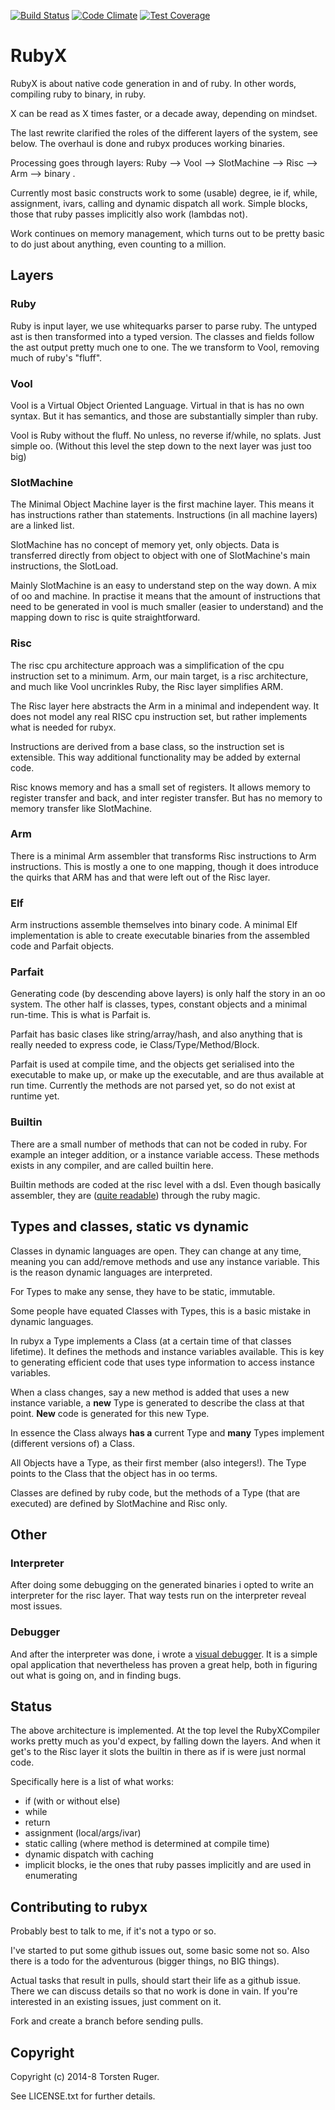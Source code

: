 [![Build Status](https://travis-ci.org/ruby-x/rubyx.svg?branch=master)](https://travis-ci.org/ruby-x/rubyx)
[![Code Climate](https://codeclimate.com/github/ruby-x/rubyx/badges/gpa.svg)](https://codeclimate.com/github/ruby-x/rubyx)
[![Test Coverage](https://codeclimate.com/github/ruby-x/rubyx/badges/coverage.svg)](https://codeclimate.com/github/ruby-x/rubyx)

# RubyX

RubyX is about native code generation in and of ruby.
In other words, compiling ruby to binary, in ruby.

X can be read as X times faster, or a decade away, depending on mindset.

The last rewrite clarified the roles of the different layers
of the system, see below. The overhaul is done and rubyx produces working binaries.

Processing goes through layers: Ruby --> Vool --> SlotMachine --> Risc --> Arm --> binary .

Currently most basic constructs work to some (usable) degree, ie if, while,
assignment, ivars, calling and dynamic dispatch all work. Simple blocks, those
that ruby passes implicitly also work (lambdas not).

Work continues on memory management, which turns out to be pretty basic to do just about
anything, even counting to a million.

## Layers

### Ruby

Ruby is input layer, we use whitequarks parser to parse ruby. The untyped ast is then
transformed into a typed version. The classes and fields follow the ast output pretty
much one to one. The we transform to Vool, removing much of ruby's "fluff".

### Vool

Vool is a Virtual Object Oriented Language. Virtual in that is has no own syntax. But
it has semantics, and those are substantially simpler than ruby.

Vool is Ruby without the fluff. No unless, no reverse if/while, no splats. Just simple
oo. (Without this level the step down to the next layer was just too big)


### SlotMachine

The Minimal Object Machine layer is the first machine layer. This means it has instructions
rather than statements. Instructions (in all machine layers) are a linked list.

SlotMachine has no concept of memory yet, only objects. Data is transferred directly from object
to object with one of SlotMachine's main instructions, the SlotLoad.

Mainly SlotMachine is an easy to understand step on the way down. A mix of oo and machine. In
practise it means that the amount of instructions that need to be generated in vool
is much smaller (easier to understand) and the mapping down to risc is quite straightforward.

### Risc

The risc cpu architecture approach was a simplification of the cpu instruction set to a
minimum. Arm, our main target, is a risc architecture, and much like Vool uncrinkles
Ruby, the Risc layer simplifies ARM.

The Risc layer here abstracts the Arm in a minimal and independent way. It does not model
any real RISC cpu instruction set, but rather implements what is needed for rubyx.

Instructions are derived from a base class, so the instruction set is extensible. This
way additional functionality may be added by external code.

Risc knows memory and has a small set of registers. It allows memory to register transfer
and back, and inter register transfer. But has no memory to memory transfer like SlotMachine.

### Arm

There is a minimal Arm assembler that transforms Risc instructions to Arm instructions.
This is mostly a one to one mapping, though it does introduce the quirks that ARM has
and that were left out of the Risc layer.

### Elf

Arm instructions assemble themselves into binary code. A minimal Elf implementation is
able to create executable binaries from the assembled code and Parfait objects.

### Parfait

Generating code (by descending above layers) is only half the story in an oo system.
The other half is classes, types, constant objects and a minimal run-time. This is
what is Parfait is.

Parfait has basic clases like string/array/hash, and also anything that is really needed
to express code, ie Class/Type/Method/Block.

Parfait is used at compile time, and the objects get serialised into the executable to
make up, or make up the executable, and are thus available at run time. Currently the
methods are not parsed yet, so do not exist at runtime yet.

### Builtin

There are a small number of methods that can not be coded in ruby. For example an
integer addition, or a instance variable access. These methods exists in any compiler,
and are called builtin here.

Builtin methods are coded at the risc level with a dsl. Even though basically assembler,
they are
([quite readable](https://github.com/ruby-x/rubyx/blob/2f07cc34f3f56c72d05c7d822f40fa6c15fd6a08/lib/risc/builtin/object.rb#L48))
through the ruby magic.

## Types and classes, static vs dynamic

Classes in dynamic languages are open. They can change at any time, meaning you can
add/remove methods and use any instance variable. This is the reason dynamic
languages are interpreted.

For Types to make any sense, they have to be static, immutable.

Some people have equated Classes with Types, this is a basic mistake in dynamic languages.

In rubyx a Type implements a Class (at a certain time of that classes lifetime). It
defines the methods and instance variables available. This is key to generating
efficient code that uses type information to access instance variables.

When a class changes, say a new method is added that uses a new instance variable, a
**new** Type is generated to describe the class at that point. **New** code is generated
for this new Type.

In essence the Class always **has a** current Type and **many** Types implement (different versions of) a Class.

All Objects have a Type, as their first member (also integers!). The Type points to the
Class that the object has in oo terms.

Classes are defined by ruby code, but the methods of a Type (that are executed) are defined
by SlotMachine and Risc only.

## Other

### Interpreter

After doing some debugging on the generated binaries i opted to write an interpreter for the
risc layer. That way tests run on the interpreter reveal most issues.

### Debugger

And after the interpreter was done, i wrote a [visual debugger](https://github.com/ruby-x/rubyx-debugger).
It is a simple opal application that nevertheless has proven a great help, both in figuring
out what is going on, and in finding bugs.

## Status

The above architecture is implemented. At the top level the RubyXCompiler works
pretty much as you'd expect, by falling down the layers. And when it get's
to the Risc layer it slots the builtin in there as if is were just normal code.

Specifically here is a list of what works:
- if (with or without else)
- while
- return
- assignment (local/args/ivar)
- static calling (where method is determined at compile time)
- dynamic dispatch with caching
- implicit blocks, ie the ones that ruby passes implicitly and are used in enumerating


## Contributing to rubyx

Probably best to talk to me, if it's not a typo or so.

I've started to put some github issues out, some basic some not so. Also there is a todo
for the adventurous (bigger things, no BIG things).

Actual tasks that result in pulls, should start their life as a github issue.
There we can discuss details so that no work is done
in vain. If you're interested in an existing issues, just comment on it.

Fork and create a branch before sending pulls.

## Copyright

Copyright (c) 2014-8 Torsten Ruger.

See LICENSE.txt for further details.
